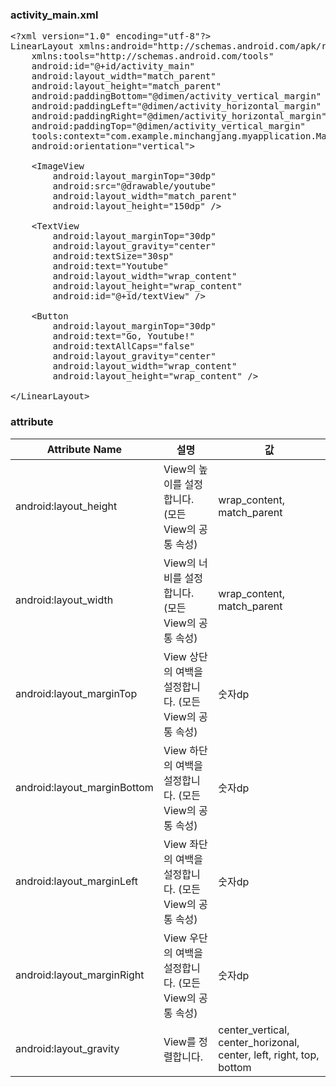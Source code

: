 ### activity_main.xml
<pre>
&lt;?xml version="1.0" encoding="utf-8"?&gt;
LinearLayout xmlns:android="http://schemas.android.com/apk/res/android"
    xmlns:tools="http://schemas.android.com/tools"
    android:id="@+id/activity_main"
    android:layout_width="match_parent"
    android:layout_height="match_parent"
    android:paddingBottom="@dimen/activity_vertical_margin"
    android:paddingLeft="@dimen/activity_horizontal_margin"
    android:paddingRight="@dimen/activity_horizontal_margin"
    android:paddingTop="@dimen/activity_vertical_margin"
    tools:context="com.example.minchangjang.myapplication.MainActivity"
    android:orientation="vertical"&gt;

    &lt;ImageView
        android:layout_marginTop="30dp"
        android:src="@drawable/youtube"
        android:layout_width="match_parent"
        android:layout_height="150dp" /&gt;

    &lt;TextView
        android:layout_marginTop="30dp"
        android:layout_gravity="center"
        android:textSize="30sp"
        android:text="Youtube"
        android:layout_width="wrap_content"
        android:layout_height="wrap_content"
        android:id="@+id/textView" /&gt;

    &lt;Button
        android:layout_marginTop="30dp"
        android:text="Go, Youtube!"
        android:textAllCaps="false"
        android:layout_gravity="center"
        android:layout_width="wrap_content"
        android:layout_height="wrap_content" /&gt;

&lt;/LinearLayout&gt;
</pre>

### attribute
Attribute Name|설명|값
---|---|---
android:layout_height|View의 높이를 설정합니다. (모든 View의 공통 속성)|wrap_content, match_parent
android:layout_width|View의 너비를 설정합니다. (모든 View의 공통 속성)|wrap_content, match_parent
android:layout_marginTop|View 상단의 여백을 설정합니다. (모든 View의 공통 속성)|숫자dp
android:layout_marginBottom|View 하단의 여백을 설정합니다. (모든 View의 공통 속성)|숫자dp
android:layout_marginLeft|View 좌단의 여백을 설정합니다. (모든 View의 공통 속성)|숫자dp
android:layout_marginRight|View 우단의 여백을 설정합니다. (모든 View의 공통 속성)|숫자dp
android:layout_gravity|View를 정렬합니다.|center_vertical, center_horizonal, center, left, right, top, bottom
